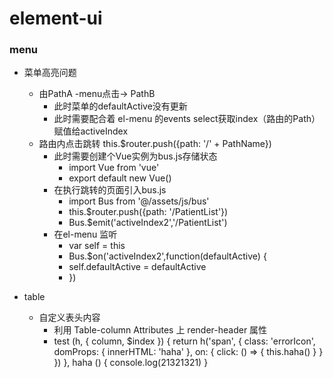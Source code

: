 # element-ui

### menu
- 菜单高亮问题
    + 由PathA -menu点击-> PathB
        * 此时菜单的defaultActive没有更新
        * 此时需要配合着 el-menu 的events select获取index（路由的Path）赋值给activeIndex
    + 路由内点击跳转 this.$router.push({path: '/' + PathName})
        * 此时需要创建个Vue实例为bus.js存储状态
            - import Vue from 'vue'
            - export default new Vue()
        * 在执行跳转的页面引入bus.js
            - import Bus from '@/assets/js/bus'
            - this.$router.push({path: '/PatientList'})
            - Bus.$emit('activeIndex2','/PatientList')
        * 在el-menu 监听
            - var self = this
            - Bus.$on('activeIndex2',function(defaultActive) {
            -   self.defaultActive = defaultActive
            - })

- table
    + 自定义表头内容
        * 利用 Table-column Attributes 上 render-header 属性
        *   test (h, { column, $index }) {
              return h('span', {
                class: 'errorIcon',
                domProps: {
                  innerHTML: 'haha'
                },
                on: {
                  click: () => {
                    this.haha()
                  }
                }
              })
            },
            haha () {
              console.log(21321321)
            }
